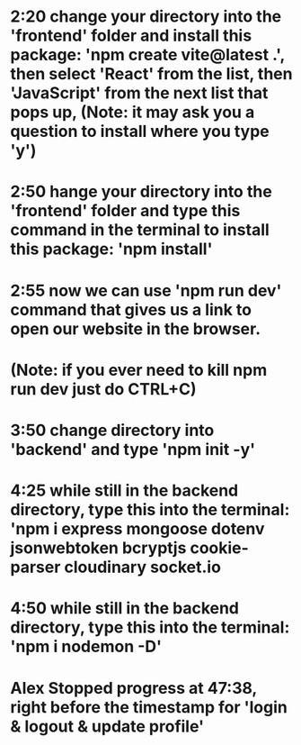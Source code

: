 # 2:20 change your directory into the 'frontend' folder and install this package: 'npm create vite@latest .', then select 'React' from the list, then 'JavaScript' from the next list that pops up, (Note: it may ask you a question to install where you type 'y')

# 2:50 hange your directory into the 'frontend' folder and type this command in the terminal to install this package: 'npm install'

# 2:55 now we can use 'npm run dev' command that gives us a link to open our website in the browser.
# (Note: if you ever need to kill npm run dev just do CTRL+C)

# 3:50 change directory into 'backend' and type 'npm init -y'

# 4:25 while still in the backend directory, type this into the terminal: 'npm i express mongoose dotenv jsonwebtoken bcryptjs cookie-parser cloudinary socket.io

# 4:50 while still in the backend directory, type this into the terminal: 'npm i nodemon -D'

# Alex Stopped progress at 47:38, right before the timestamp for 'login & logout & update profile'